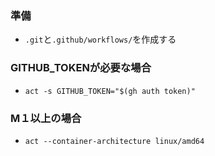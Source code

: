 ### 準備
- `.git`と`.github/workflows/`を作成する

### GITHUB_TOKENが必要な場合
- `act -s GITHUB_TOKEN="$(gh auth token)"`

### M１以上の場合
- `act --container-architecture linux/amd64`
